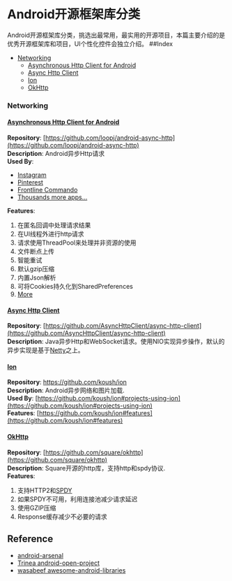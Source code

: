# Android开源框架库分类
Android开源框架库分类，挑选出最常用，最实用的开源项目，本篇主要介绍的是优秀开源框架库和项目，UI个性化控件会独立介绍。
##Index
* [Networking](#networking)
	* [Asynchronous Http Client for Android](#asynchronous-http-client-for-android)
	* [Async Http Client](#async-http-client)
	* [Ion](#ion)
	* [OkHttp](#okhttp)

### Networking
#### [Asynchronous Http Client for Android](http://loopj.com/android-async-http/) 
**Repository**: [https://github.com/loopj/android-async-http](https://github.com/loopj/android-async-http)  
**Description**: Android异步Http请求  
**Used By**:
  * [Instagram](https://play.google.com/store/apps/details?id=com.instagram.android)
  * [Pinterest](https://play.google.com/store/apps/details?id=com.pinterest)
  * [Frontline Commando](https://play.google.com/store/apps/details?id=com.glu.modwarsniper)
  * [Thousands more apps…](http://www.appbrain.com/stats/libraries/details/loopj_asynchttpclient/android-asynchronous-http-client)

**Features**:
  1. 在匿名回调中处理请求结果
  2. 在UI线程外进行http请求
  3. 请求使用ThreadPool来处理并非资源的使用
  4. 文件断点上传
  5. 智能重试
  6. 默认gzip压缩
  7. 内置Json解析
  8. 可将Cookies持久化到SharedPreferences
  9. [More](https://github.com/loopj/android-async-http#features)

#### [Async Http Client](https://asynchttpclient.github.io/async-http-client/)  
**Repository**: [https://github.com/AsyncHttpClient/async-http-client](https://github.com/AsyncHttpClient/async-http-client)  
**Description**: Java异步Http和WebSocket请求。使用NIO实现异步操作，默认的异步实现是基于[Netty]()之上。 
#### [Ion](https://github.com/koush/ion)
**Repository**: https://github.com/koush/ion  
**Description**: Android异步网络和图片加载.   
**Used By**: [https://github.com/koush/ion#projects-using-ion](https://github.com/koush/ion#projects-using-ion)  
**Features**: [https://github.com/koush/ion#features](https://github.com/koush/ion#features)  
#### [OkHttp](http://square.github.io/okhttp/)  
**Repository**: [https://github.com/square/okhttp](https://github.com/square/okhttp)  
**Description**: Square开源的http库，支持http和spdy协议.  
**Features**:
  1. 支持HTTP2和[SPDY](http://zh.wikipedia.org/wiki/SPDY)
  2. 如果SPDY不可用，利用连接池减少请求延迟
  3. 使用GZIP压缩
  4. Response缓存减少不必要的请求  

## Reference
*  [android-arsenal](https://android-arsenal.com/)
*  [Trinea android-open-project](https://github.com/Trinea/android-open-project)
*  [wasabeef awesome-android-libraries](https://github.com/wasabeef/awesome-android-libraries)
